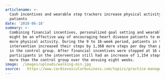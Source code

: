 ```yaml
---
articlename: >-
  Cash incentives and wearable step trackers increase physical activity in CVD
  patients
date: '2018-06-18'
summary: >-
  Combining financial incentives, personalized goal setting and wearable devices
  might be an effective way of encouraging heart disease patients to engage in
  more physical activity. During the 9 to 16-week period, patients in the
  intervention increased their steps by 1,368 more steps per day than patients
  in the control group. After financial incentives were stopped at 16 weeks,
  participants in the intervention still had an increase of 1,154 steps per day
  more than the control group over the ensuing eight weeks.
image:  /images/uploads/walking-min.jpg
source:   https://www.cardiovascularbusiness.com/topics/practice-management/cash-incentives-and-wearable-step-trackers-increase-physical-activity
---
```



